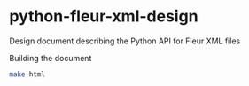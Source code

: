 # python-fleur-xml-design
Design document describing the Python API for Fleur XML files

Building the document

```bash
make html
```